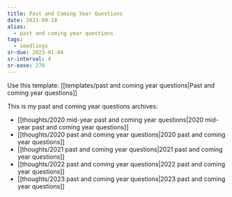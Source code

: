 ```yaml
---
title: Past and Coming Year Questions
date: 2021-09-18
alias:
  - past and coming year questions
tags:
  - seedlings
sr-due: 2023-01-04
sr-interval: 4
sr-ease: 270
---
```

Use this template: [[templates/past and coming year questions|Past and coming year questions]]

This is my past and coming year questions archives:

- [[thoughts/2020 mid-year past and coming year questions|2020 mid-year past and coming year questions]]
- [[thoughts/2020 past and coming year questions|2020 past and coming year questions]]
- [[thoughts/2021 past and coming year questions|2021 past and coming year questions]]
- [[thoughts/2022 past and coming year questions|2022 past and coming year questions]]
- [[thoughts/2023 past and coming year questions|2023 past and coming year questions]]